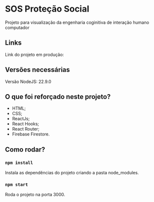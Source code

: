 # SOS Proteção Social

Projeto para visualização da engenharia coginitiva de interação humano computador

## Links

Link do projeto em produção: 

## Versões necessárias

Versão NodeJS: 22.9.0

## O que foi reforçado neste projeto?

- HTML;
- CSS;
- ReactJs;
- React Hooks;
- React Router;
- Firebase Firestore.

## Como rodar?

### `npm install`

Instala as dependências do projeto criando a pasta node_modules.

### `npm start`

Roda o projeto na porta 3000. 

